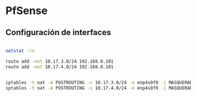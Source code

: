
# PfSense

## Configuración de interfaces

```bash

netstat -rn

route add -net 10.17.3.0/24 192.168.0.101
route add -net 10.17.4.0/24 192.168.0.101


iptables -t nat -A POSTROUTING -s 10.17.3.0/24 -o enp4s0f0 -j MASQUERADE
iptables -t nat -A POSTROUTING -s 10.17.4.0/24 -o enp4s0f0 -j MASQUERADE
```

